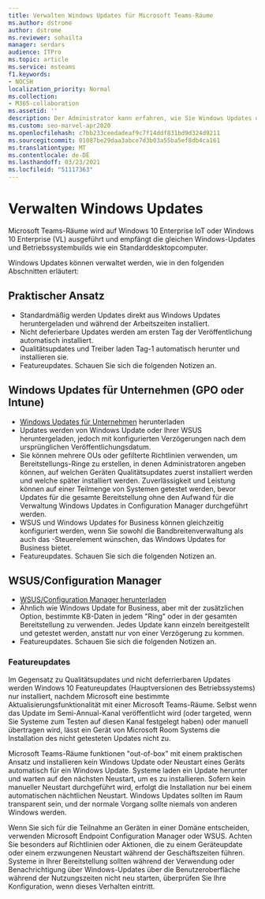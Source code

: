 ```yaml
---
title: Verwalten Windows Updates für Microsoft Teams-Räume
ms.author: dstrome
author: dstrome
ms.reviewer: sohailta
manager: serdars
audience: ITPro
ms.topic: article
ms.service: msteams
f1.keywords:
- NOCSH
localization_priority: Normal
ms.collection:
- M365-collaboration
ms.assetid: ''
description: Der Administrator kann erfahren, wie Sie Windows Updates und Windows Für Microsoft Teams-Räume.
ms.custom: seo-marvel-apr2020
ms.openlocfilehash: c7bb233ceedadeaf9c7f14ddf831bd9d324d9211
ms.sourcegitcommit: 01087be29daa3abce7d3b03a55ba5ef8db4ca161
ms.translationtype: MT
ms.contentlocale: de-DE
ms.lasthandoff: 03/23/2021
ms.locfileid: "51117363"
---
```

# <a name="manage-windows-updates"></a>Verwalten Windows Updates

Microsoft Teams-Räume wird auf Windows 10 Enterprise IoT oder Windows 10 Enterprise (VL) ausgeführt und empfängt die gleichen Windows-Updates und Betriebssystembuilds wie ein Standarddesktopcomputer.

Windows Updates können verwaltet werden, wie in den folgenden Abschnitten erläutert:

## <a name="hands-off-approach"></a>Praktischer Ansatz 

- Standardmäßig werden Updates direkt aus Windows Updates heruntergeladen und während der Arbeitszeiten installiert.
- Nicht deferierbare Updates werden am ersten Tag der Veröffentlichung automatisch installiert.
- Qualitätsupdates und Treiber laden Tag-1 automatisch herunter und installieren sie.
- Featureupdates. Schauen Sie sich die folgenden Notizen an.

## <a name="windows-updates-for-business-gpo-or-intune"></a>Windows Updates für Unternehmen (GPO oder Intune)  

- [Windows Updates für Unternehmen](/windows/deployment/update/waas-manage-updates-wufb) herunterladen
- Updates werden von Windows Update oder Ihrer WSUS heruntergeladen, jedoch mit konfigurierten Verzögerungen nach dem ursprünglichen Veröffentlichungsdatum.
- Sie können mehrere OUs oder gefilterte Richtlinien verwenden, um Bereitstellungs-Ringe zu erstellen, in denen Administratoren angeben können, auf welchen Geräten Qualitätsupdates zuerst installiert werden und welche später installiert werden. Zuverlässigkeit und Leistung können auf einer Teilmenge von Systemen getestet werden, bevor Updates für die gesamte Bereitstellung ohne den Aufwand für die Verwaltung Windows Updates in Configuration Manager durchgeführt werden.
- WSUS und Windows Updates for Business [](/windows/deployment/update/waas-integrate-wufb) können gleichzeitig konfiguriert werden, wenn Sie sowohl die Bandbreitenverwaltung als auch das -Steuerelement wünschen, das Windows Updates for Business bietet.
- Featureupdates. Schauen Sie sich die folgenden Notizen an.

## <a name="wsusconfiguration-manager"></a>WSUS/Configuration Manager

- [WSUS/Configuration Manager herunterladen](/windows/deployment/update/waas-manage-updates-configuration-manager)
- Ähnlich wie Windows Update for Business, aber mit der zusätzlichen Option, bestimmte KB-Daten in jedem "Ring" oder in der gesamten Bereitstellung zu verwenden. Jedes Update kann einzeln bereitgestellt und getestet werden, anstatt nur von einer Verzögerung zu kommen.
- Featureupdates. Schauen Sie sich die folgenden Notizen an.

### <a name="feature-updates"></a>Featureupdates

Im Gegensatz zu Qualitätsupdates und nicht deferrierbaren Updates werden Windows 10 Featureupdates (Hauptversionen des Betriebssystems) nur installiert, nachdem Microsoft eine bestimmte Aktualisierungsfunktionalität mit einer Microsoft Teams-Räume. Selbst wenn das Update im Semi-Annual-Kanal veröffentlicht wird (oder targeted, wenn Sie Systeme zum Testen auf diesen Kanal festgelegt haben) oder manuell übertragen wird, lässt ein Gerät von Microsoft Room Systems die Installation des nicht getesteten Updates nicht zu.

Microsoft Teams-Räume funktionen "out-of-box" mit einem praktischen Ansatz und installieren kein Windows Update oder Neustart eines Geräts automatisch für ein Windows Update. Systeme laden ein Update herunter und warten auf den nächsten Neustart, um es zu installieren. Sofern kein manueller Neustart durchgeführt wird, erfolgt die Installation nur bei einem automatischen nächtlichen Neustart. Windows Updates sollten im Raum transparent sein, und der normale Vorgang sollte niemals von anderen Windows werden.

Wenn Sie sich für die Teilnahme an Geräten in einer Domäne entscheiden, verwenden Microsoft Endpoint Configuration Manager oder WSUS. Achten Sie besonders auf Richtlinien oder Aktionen, die zu einem Geräteupdate oder einem erzwungenen Neustart während der Geschäftszeiten führen. Systeme in Ihrer Bereitstellung sollten während der Verwendung oder Benachrichtigung über Windows-Updates über die Benutzeroberfläche während der Nutzungszeiten nicht neu starten, überprüfen Sie Ihre Konfiguration, wenn dieses Verhalten eintritt.